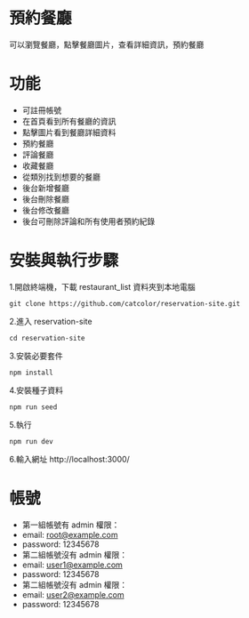 # 預約餐廳
可以瀏覽餐廳，點擊餐廳圖片，查看詳細資訊，預約餐廳
# 功能
* 可註冊帳號
* 在首頁看到所有餐廳的資訊
* 點擊圖片看到餐廳詳細資料
* 預約餐廳
* 評論餐廳 
* 收藏餐廳
* 從類別找到想要的餐廳
* 後台新增餐廳
* 後台刪除餐廳
* 後台修改餐廳
* 後台可刪除評論和所有使用者預約紀錄
# 安裝與執行步驟
1.開啟終端機，下載 restaurant_list 資料夾到本地電腦    
   
    git clone https://github.com/catcolor/reservation-site.git

2.進入 reservation-site    

    cd reservation-site
    
3.安裝必要套件

    npm install
    
4.安裝種子資料

    npm run seed
  
5.執行

    npm run dev
    
6.輸入網址 http://localhost:3000/    
# 帳號
* 第一組帳號有 admin 權限：
 * email: root@example.com
 * password: 12345678
* 第二組帳號沒有 admin 權限：
 * email: user1@example.com
 * password: 12345678
* 第二組帳號沒有 admin 權限：
 * email: user2@example.com
 * password: 12345678
